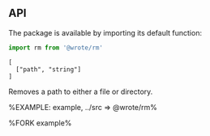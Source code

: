 ## API

The package is available by importing its default function:

```js
import rm from '@wrote/rm'
```

```## rm
[
  ["path", "string"]
]
```

Removes a path to either a file or directory.

%EXAMPLE: example, ../src => @wrote/rm%

%FORK example%